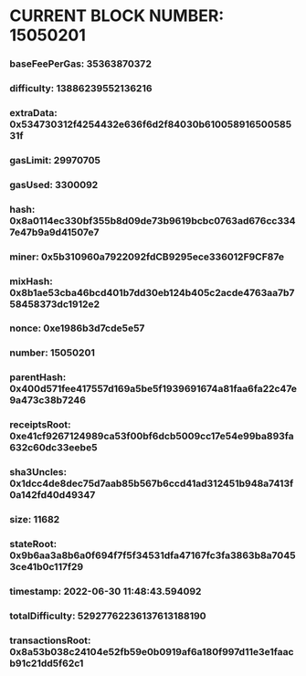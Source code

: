 # CURRENT BLOCK NUMBER: 15050201

### baseFeePerGas: 35363870372
### difficulty: 13886239552136216
### extraData: 0x534730312f4254432e636f6d2f84030b61005891650058531f
### gasLimit: 29970705
### gasUsed: 3300092
### hash: 0x8a0114ec330bf355b8d09de73b9619bcbc0763ad676cc3347e47b9a9d41507e7
### miner: 0x5b310960a7922092fdCB9295ece336012F9CF87e
### mixHash: 0x8b1ae53cba46bcd401b7dd30eb124b405c2acde4763aa7b758458373dc1912e2
### nonce: 0xe1986b3d7cde5e57
### number: 15050201
### parentHash: 0x400d571fee417557d169a5be5f1939691674a81faa6fa22c47e9a473c38b7246
### receiptsRoot: 0xe41cf9267124989ca53f00bf6dcb5009cc17e54e99ba893fa632c60dc33eebe5
### sha3Uncles: 0x1dcc4de8dec75d7aab85b567b6ccd41ad312451b948a7413f0a142fd40d49347
### size: 11682
### stateRoot: 0x9b6aa3a8b6a0f694f7f5f34531dfa47167fc3fa3863b8a70453ce41b0c117f29
### timestamp: 2022-06-30 11:48:43.594092
### totalDifficulty: 52927762236137613188190
### transactionsRoot: 0x8a53b038c24104e52fb59e0b0919af6a180f997d11e3e1faacb91c21dd5f62c1
